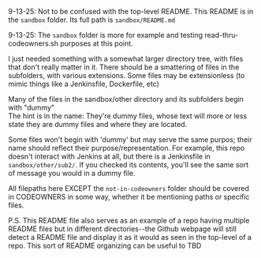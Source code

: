 9-13-25: Not to be confused with the top-level README. This README is in the ```sandbox``` folder. Its full path is ```sandbox/README.md```  

9-13-25: The ```sandbox``` folder is more for example and testing read-thru-codeowners.sh purposes at this point.  

  
I just needed something with a somewhat larger directory tree, with files that don't really matter in it. There should be a smattering of files in the subfolders, with various extensions. Some files may be extensionless (to mimic things like a Jenkinsfile, Dockerfile, etc)  
  
Many of the files in the sandbox/other directory and its subfolders begin with "dummy"  
The hint is in the name: They're dummy files, whose text will more or less state they are dummy files and where they are located. 
  
Some files won't begin with 'dummy' but may serve the same purpos; their name should reflect their purpose/representation. For example, this repo doesn't interact with Jenkins at all, but there is a Jenkinsfile in ```sandbox/other/sub2/```. If you checked its contents, you'll see the same sort of message you would in a dummy file. 
  
All filepaths here EXCEPT the ```not-in-codeowners``` folder should be covered in CODEOWNERS in some way, whether it be mentioning paths or specific files.

P.S. This README file also serves as an example of a repo having multiple README files but in different directories--the Github webpage will still detect a README file and display it as it would as seen in the top-level of a repo. This sort of README organizing can be useful to TBD